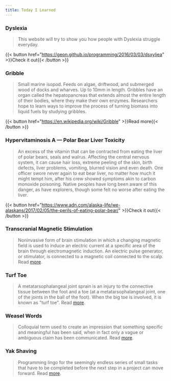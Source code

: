 ```yaml
---
title: Today I Learned
---
```


### Dyslexia

> This website will try to show you how people with Dyslexia struggle everyday.

{{< button href="https://geon.github.io/programming/2016/03/03/dsxyliea" >}}Check it out{{< /button >}}

### Gribble

> Small marine isopod. Feeds on algae, driftwood, and submerged wood of docks and wharves. Up to 10mm in length. Gribbles have an organ called the hepatopancreas that extends almost the entire length of their bodies, where they make their own enzymes. Researchers hope to learn ways to improve the process of turning biomass into liquid fuels by studying gribbles.

{{< button href="https://en.wikipedia.org/wiki/Gribble" >}}Read more{{< /button >}}

### Hypervitaminosis A — Polar Bear Liver Toxicity

> An excess of the vitamin that can be contracted from eating the liver of polar bears, seals and walrus. Affecting the central nervous system, it can cause hair loss, extreme peeling of the skin, birth defects, liver problems, vomiting, blurred vision and even death. One officer swore never again to eat bear liver, no matter how much it might tempt him, after his crew showed symptoms akin to carbon monoxide poisoning. Native peoples have long been aware of this danger, as have explorers, though some felt no worse after eating the liver.

{{< button href="https://www.adn.com/alaska-life/we-alaskans/2017/02/05/the-perils-of-eating-polar-bear/" >}}Check it out{{< /button >}}

### Transcranial Magnetic Stimulation

> Noninvasive form of brain stimulation in which a changing magnetic field is used to induce an electric current at a specific area of the brain through electromagnetic induction. An electric pulse generator, or stimulator, is connected to a magnetic coil connected to the scalp. Read [more](https://en.wikipedia.org/wiki/Transcranial_magnetic_stimulation).

### Turf Toe

> A metatarsophalangeal joint sprain is an injury to the connective tissue between the foot and a toe (at a metatarsophalangeal joint, one of the joints in the ball of the foot). When the big toe is involved, it is known as "turf toe". Read [more](https://en.wikipedia.org/wiki/Metatarsophalangeal_joint_sprain).

### Weasel Words

> Colloquial term used to create an impression that something specific and meaningful has been said, when in fact only a vague or ambiguous claim has been communicated. Read [more](https://en.wikipedia.org/wiki/Weasel_word).

### Yak Shaving

> Programming lingo for the seemingly endless series of small tasks that have to be completed before the next step in a project can move forward. Read [more](https://en.wiktionary.org/wiki/yak_shaving).
